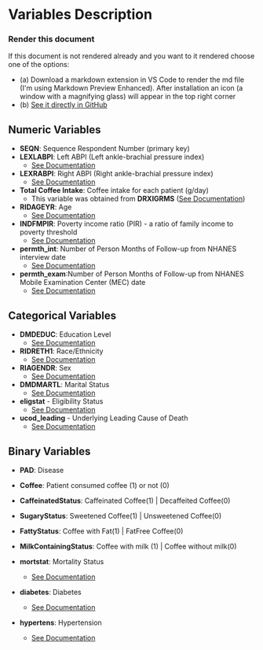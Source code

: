 # Variables Description

### Render this document
If this document is not rendered already and you want to it rendered choose one of the options:
* (a) Download a markdown extension in VS Code to render the md file (I'm using Markdown Preview Enhanced). After installation an icon (a window with a magnifying glass) will appear in the top right corner 
* (b) [See it directly in GitHub](https://github.com/tiagoengenheiro/biostat/blob/main/data/df_final_variables.md)

## Numeric Variables
- **SEQN**: Sequence Respondent Number (primary key)
- **LEXLABPI**: Left ABPI (Left ankle-brachial pressure index)
    - [See Documentation](https://wwwn.cdc.gov/Nchs/Nhanes/1999-2000/LEXABPI.htm#LEXLABPI)
- **LEXRABPI**: Right ABPI (Right ankle-brachial pressure index)
    - [See Documentation](https://wwwn.cdc.gov/Nchs/Nhanes/1999-2000/LEXABPI.htm#LEXRABPI)
- **Total Coffee Intake**: Coffee intake for each patient (g/day)
    - This variable was obtained from **DRXIGRMS** ([See Documentation](https://wwwn.cdc.gov/Nchs/Nhanes/1999-2000/DRXIFF.htm#DRXIGRMS))
- **RIDAGEYR**: Age  
    - [See Documentation](https://wwwn.cdc.gov/Nchs/Nhanes/1999-2000/DEMO.htm#RIDAGEYR)
- **INDFMPIR**: Poverty income ratio (PIR) - a ratio of family income to poverty threshold
    - [See Documentation](https://wwwn.cdc.gov/Nchs/Nhanes/1999-2000/DEMO.htm#INDFMPIR)
- **permth_int**: Number of Person Months of Follow-up from NHANES interview date
    - [See Documentation](/mortality_info/public-use-linked-mortality-files-data-dictionary.pdf)
- **permth_exam**:Number of Person Months of Follow-up from NHANES Mobile Examination Center (MEC) date
    - [See Documentation](/mortality_info/public-use-linked-mortality-files-data-dictionary.pdf)
    
## Categorical Variables
- **DMDEDUC**: Education Level
    - [See Documentation](https://wwwn.cdc.gov/Nchs/Nhanes/1999-2000/DEMO.htm#DMDEDUC)
- **RIDRETH1**: Race/Ethnicity
    - [See Documentation](https://wwwn.cdc.gov/Nchs/Nhanes/1999-2000/DEMO.htm#RIDRETH1)
- **RIAGENDR**: Sex
    - [See Documentation](https://wwwn.cdc.gov/Nchs/Nhanes/1999-2000/DEMO.htm#RIAGENDR)
- **DMDMARTL**: Marital Status
    - [See Documentation](https://wwwn.cdc.gov/Nchs/Nhanes/1999-2000/DEMO.htm#DMDMARTL)
- **eligstat** - Eligibility Status
    - [See Documentation](/mortality_info/public-use-linked-mortality-files-data-dictionary.pdf)
- **ucod_leading** - Underlying Leading Cause of Death
    - [See Documentation](/mortality_info/public-use-linked-mortality-files-data-dictionary.pdf)

## Binary Variables
- **PAD**: Disease
- **Coffee**: Patient consumed coffee (1) or not (0)
- **CaffeinatedStatus**: Caffeinated Coffee(1) | Decaffeited Coffee(0)
- **SugaryStatus**: Sweetened Coffee(1) | Unsweetened Coffee(0)
- **FattyStatus**: Coffee with Fat(1) | FatFree Coffee(0)
- **MilkContainingStatus**: Coffee with milk (1) | Coffee without milk(0)

- **mortstat**: Mortality Status 
    - [See Documentation](/mortality_info/public-use-linked-mortality-files-data-dictionary.pdf)
- **diabetes**: Diabetes 
    - [See Documentation](/mortality_info/public-use-linked-mortality-files-data-dictionary.pdf)
- **hypertens**: Hypertension
    - [See Documentation](/mortality_info/public-use-linked-mortality-files-data-dictionary.pdf)
